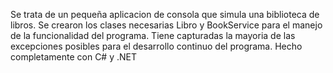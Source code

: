 Se trata de un pequeña aplicacion de consola que simula una biblioteca de libros.
Se crearon los clases necesarias Libro y BookService para el manejo de la funcionalidad del programa. Tiene capturadas la mayoria de las excepciones posibles para el desarrollo continuo del programa.
Hecho completamente con C# y .NET
